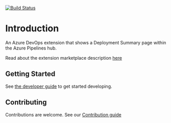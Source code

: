 [![Build Status](https://dev.azure.com/sixpivot/ReleaseDashboard/_apis/build/status%2FPublish?branchName=main)](https://dev.azure.com/sixpivot/ReleaseDashboard/_build/latest?definitionId=24&branchName=main)

# Introduction

An Azure DevOps extension that shows a Deployment Summary page within the Azure Pipelines hub.

Read about the extension marketplace description [here](extension/README.md)

## Getting Started

See [the developer guide](extension/DEV_GUIDE.md) to get started developing. 

## Contributing

Contributions are welcome. See our [Contribution guide](./CONTRIBUTING.md)
